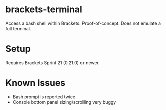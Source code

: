 brackets-terminal
=================

Access a bash shell within Brackets. Proof-of-concept. Does not emulate a full terminal.

Setup
=====
Requires Brackets Sprint 21 (0.21.0) or newer.

Known Issues
============
* Bash prompt is reported twice
* Console bottom panel sizing/scrolling very buggy
